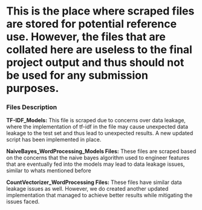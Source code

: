 # This is the place where scraped files are stored for potential reference use. However, the files that are collated here are useless to the final project output and thus should not be used for any submission purposes. 

### Files Description 
**TF-IDF_Models:**
This file is scraped due to concerns over data leakage, where the implementation of tf-idf in the file may cause unexpected data leakage to the test set and thus lead to unexpected results. A new updated script has been implemented in place.

**NaiveBayes_WordProcessing_Models Files:**
These files are scraped based on the concerns that the naive bayes algorithm used to engineer features that are eventually fed into the models may lead to data leakage issues, similar to whats mentioned before

**CountVectorizer_WordProcessing Files:**
These files have similar data leakage issues as well. However, we do created another updated implementation that managed to achieve better results while mitigating the issues faced. 
